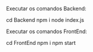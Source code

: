 Executar os comandos Backend:

cd Backend
npm i
node index.js

Executar os comandos FrontEnd:

cd FrontEnd
npm i
npm start


